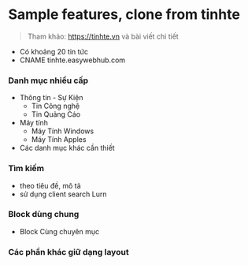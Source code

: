 # Sample features, clone from tinhte

> Tham khảo:  https://tinhte.vn và bài viết chi tiết

- Có khoảng 20 tin tức
- CNAME tinhte.easywebhub.com


### Danh mục nhiều cấp
 - Thông tin - Sự Kiện
   - Tin Công nghệ
   - Tin Quảng Cáo 
 - Máy tính
   - Máy Tính Windows
   - Máy Tính Apples
 - Các danh mục khác cần thiết
 
### Tìm kiếm
 - theo tiêu đề, mô tả
 - sử dụng client search Lurn
 
### Block dùng chung
 - Block Cùng chuyên mục
 
 
### Các phần khác giữ dạng layout
